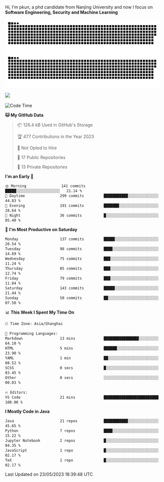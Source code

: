 Hi, I'm pkun, a phd candidate from Nanjing University and now I focus on **Software Engineering, Security and Machine Learning**

![GitHub Snake Light](https://github.com/pppppkun/pppppkun/blob/output/github-snake.svg#gh-light-mode-only)
![GitHub Snake dark](https://github.com/pppppkun/pppppkun/blob/output/github-snake-dark.svg#gh-dark-mode-only)

![](https://komarev.com/ghpvc/?username=pppppkun)
<!--START_SECTION:waka-->
![Code Time](http://img.shields.io/badge/Code%20Time-1%2C746%20hrs%2047%20mins-blue)

**🐱 My GitHub Data** 

> 📦 126.4 kB Used in GitHub's Storage 
 > 
> 🏆 477 Contributions in the Year 2023
 > 
> 🚫 Not Opted to Hire
 > 
> 📜 17 Public Repositories 
 > 
> 🔑 13 Private Repositories 
 > 
**I'm an Early 🐤** 

```text
🌞 Morning                141 commits         █████░░░░░░░░░░░░░░░░░░░░   21.14 % 
🌆 Daytime                299 commits         ███████████░░░░░░░░░░░░░░   44.83 % 
🌃 Evening                191 commits         ███████░░░░░░░░░░░░░░░░░░   28.64 % 
🌙 Night                  36 commits          █░░░░░░░░░░░░░░░░░░░░░░░░   05.40 % 
```
📅 **I'm Most Productive on Saturday** 

```text
Monday                   137 commits         █████░░░░░░░░░░░░░░░░░░░░   20.54 % 
Tuesday                  98 commits          ████░░░░░░░░░░░░░░░░░░░░░   14.69 % 
Wednesday                75 commits          ███░░░░░░░░░░░░░░░░░░░░░░   11.24 % 
Thursday                 85 commits          ███░░░░░░░░░░░░░░░░░░░░░░   12.74 % 
Friday                   79 commits          ███░░░░░░░░░░░░░░░░░░░░░░   11.84 % 
Saturday                 143 commits         █████░░░░░░░░░░░░░░░░░░░░   21.44 % 
Sunday                   50 commits          ██░░░░░░░░░░░░░░░░░░░░░░░   07.50 % 
```


📊 **This Week I Spent My Time On** 

```text
🕑︎ Time Zone: Asia/Shanghai

💬 Programming Languages: 
Markdown                 13 mins             ████████████████░░░░░░░░░   64.10 % 
HTML                     5 mins              ██████░░░░░░░░░░░░░░░░░░░   23.90 % 
YAML                     1 min               ██░░░░░░░░░░░░░░░░░░░░░░░   08.52 % 
SCSS                     0 secs              █░░░░░░░░░░░░░░░░░░░░░░░░   03.45 % 
Other                    0 secs              ░░░░░░░░░░░░░░░░░░░░░░░░░   00.03 % 

🔥 Editors: 
VS Code                  21 mins             █████████████████████████   100.00 % 
```

**I Mostly Code in Java** 

```text
Java                     21 repos            ███████████░░░░░░░░░░░░░░   45.65 % 
Python                   7 repos             ████░░░░░░░░░░░░░░░░░░░░░   15.22 % 
Jupyter Notebook         2 repos             █░░░░░░░░░░░░░░░░░░░░░░░░   04.35 % 
JavaScript               1 repo              █░░░░░░░░░░░░░░░░░░░░░░░░   02.17 % 
TeX                      1 repo              █░░░░░░░░░░░░░░░░░░░░░░░░   02.17 % 
```




 Last Updated on 23/05/2023 18:39:48 UTC
<!--END_SECTION:waka-->
